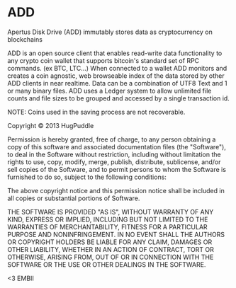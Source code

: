 ADD
===

Apertus Disk Drive (ADD) immutably stores data as cryptocurrency on blockchains

ADD is an open source client that enables read-write data functionality to any crypto coin wallet that supports bitcoin's standard set of RPC commands. (ex BTC, LTC...)  When connected to a wallet ADD monitors and creates a coin agnostic, web browseable index of the data stored by other ADD clients in near realtime. Data can be a combination of
UTF8 Text and 1 or many binary files.  ADD uses a Ledger system to allow unlimited file counts and file sizes to be grouped and accessed by a single transaction id.

NOTE: Coins used in the saving process are not recoverable.


Copyright ©  2013 HugPuddle

Permission is hereby granted, free of charge, to any person obtaining a copy of this software and associated 
documentation files (the "Software"), to deal in the Software without restriction, including without limitation 
the rights to use, copy, modify, merge, publish, distribute, sublicense, and/or sell copies of the Software, and 
to permit persons to whom the Software is furnished to do so, subject to the following conditions:

The above copyright notice and this permission notice shall be included in all copies or substantial portions of 
Software.


THE SOFTWARE IS PROVIDED "AS IS", WITHOUT WARRANTY OF ANY KIND, EXPRESS OR IMPLIED, INCLUDING BUT NOT LIMITED 
TO THE WARRANTIES OF MERCHANTABILITY, FITNESS FOR A PARTICULAR PURPOSE AND NONINFRINGEMENT. IN NO EVENT SHALL
THE AUTHORS OR COPYRIGHT HOLDERS BE LIABLE FOR ANY CLAIM, DAMAGES OR OTHER LIABILITY, WHETHER IN AN ACTION OF 
CONTRACT, TORT OR OTHERWISE, ARISING FROM, OUT OF OR IN CONNECTION WITH THE SOFTWARE OR THE USE OR OTHER DEALINGS 
IN THE SOFTWARE.

<3 EMBII
